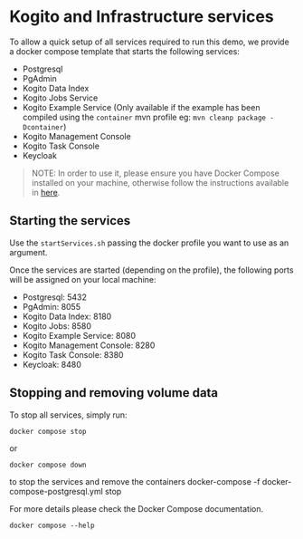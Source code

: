# Kogito and Infrastructure services

To allow a quick setup of all services required to run this demo, we provide a docker compose template that starts the following services:
- Postgresql
- PgAdmin
- Kogito Data Index
- Kogito Jobs Service
- Kogito Example Service (Only available if the example has been compiled using the `container` mvn profile eg: ```mvn cleanp package -Dcontainer```)
- Kogito Management Console
- Kogito Task Console
- Keycloak

> NOTE: In order to use it, please ensure you have Docker Compose installed on your machine, otherwise follow the instructions available
in [here](https://docs.docker.com/compose/install/).

## Starting the services

Use the `startServices.sh` passing the docker profile you want to use as an argument. 

Once the services are started (depending on the profile), the following ports will be assigned on your local machine:
- Postgresql: 5432
- PgAdmin: 8055
- Kogito Data Index: 8180
- Kogito Jobs: 8580
- Kogito Example Service: 8080
- Kogito Management Console: 8280
- Kogito Task Console: 8380
- Keycloak: 8480

## Stopping and removing volume data

To stop all services, simply run:

```shell
docker compose stop
```
or 

```shell
docker compose down 
```
to stop the services and remove the containers
docker-compose -f docker-compose-postgresql.yml stop

For more details please check the Docker Compose documentation.

```shell
docker compose --help
```
